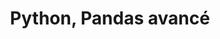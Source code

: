 ---
audience: Développeurs, ingénieurs et toute personne analysant les données avec des
  compétences de développement.
category: Machine Learning -- Data-science
duration: 2j  -  14h00
id: PND
objectives:
- Maîtriser la librairie Pandas pour l’analyse de données
- Connaître les subtilités des groupbys
- Savoir manipuler les tables pivots et les tableaux croisés
- Acquérir des notions sur l’accélération des calculs avec Pandas
- Connaître les bonnes pratiques en Data Science
prerequisites: "Maîtrise de Python Vérifiez que vous avez les prérequis nécessaires\
  \ pour profiter pleinement de cette formation en faisant \r\n                  \
  \  ce test."
price: 850.0
program:
  parts:
  - items:
    - Rappels sur les notions de bases de Pandas.
    - Lecture de fichiers de données (csv, excel, SQL, parquet).
    - Description du jeu de données, et analyse statistique simple.
    - Implémenter des analyses et des visualisations différentes en fonction du type
      de données.
    - Gestion des données manquantes.
    - Manipulation de dates pour les Time Series.
    - Gestion des chaînes de caractères.
    - Mise en place des bonnes pratiques en Data Science.
    num: 1
    practice: Mise en place d’un environnement virtuel pour la Data Science, lecture
      d’un fichier csv et xls, brève analyse statistique et description des jeux de
      données.
    title: Tour d’horizon de la librairie Pandas
  - items:
    - 'Les groupbys pour appréhender les modalités dans les jeux de données. '
    - Groupby à simple indice avec les fonctions d’agrégations classiques.
    - Personnalisation des fonctions d’agrégations.
    - Groupby à multiples indices.
    - Différence entre les fonctions apply et transform.
    - Rappels sur les fonctions anonymes.
    num: 2
    practice: Sur 2 jeux de données économiques, mise en pratique du groupby et visualisation
      des données. Création d’un toy dataset et utilisation du groupby.
    title: Maîtriser les subtilités des  groupbys
  - items:
    - Fonctions d’agrégation et tables pivots.
    - Matrice de contingence.
    - Tableaux croisés.
    num: 3
    practice: Sur 2 jeux de données économiques, mise en pratique des tables pivots
      et tableaux croisés.
    title: Tables pivots et tableaux croisés
  - items:
    - Notions d’axes.
    - Concaténation.
    - Merge selon une ou plusieurs clés.
    - Jointure par rapport aux indices.
    num: 4
    practice: Sur 2 jeux de données économiques, mise en pratique des différents types
      de jointures.
    title: Jointure de tables
  - items:
    - Boucler sur les lignes et les colonnes.
    - Revenir aux basiques avec NumPy.
    - Exemples de multiprocessing avec la librairie Modin.
    - Exemples de multiprocessing avec la librairie Numba.
    num: 5
    practice: Sur un jeu de données volumineux, mise en pratique des différentes notions
      abordées lors du cours.
    title: Accélération du calcul avec Pandas
short: 'Vous avez découvert lors de vos apprentissages Python, Pandas : la bibliothèque
  pour l''analyse de données. Vous souhaitez être guidé, par un expert du domaine,
  pour approfondir l''exploration de cette librairie nécessaire à tous projets de
  data science, Cette formation est faite pour vous.'
title: 'Python, Pandas avancé'

---